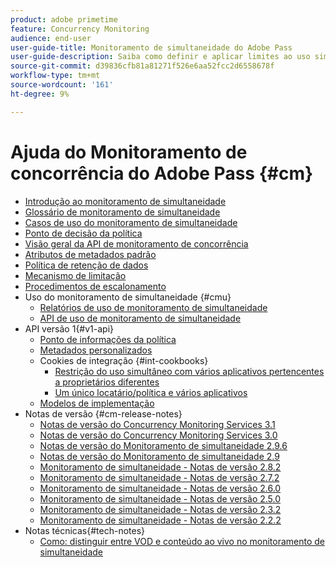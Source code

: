 ```yaml
---
product: adobe primetime
feature: Concurrency Monitoring
audience: end-user
user-guide-title: Monitoramento de simultaneidade do Adobe Pass
user-guide-description: Saiba como definir e aplicar limites ao uso simultâneo em vários aplicativos.
source-git-commit: d39836cfb81a81271f526e6aa52fcc2d6558678f
workflow-type: tm+mt
source-wordcount: '161'
ht-degree: 9%

---
```



# Ajuda do Monitoramento de concorrência do Adobe Pass {#cm}

+ [Introdução ao monitoramento de simultaneidade](cm-home.md)
+ [Glossário de monitoramento de simultaneidade](cm-glossary.md)
+ [Casos de uso do monitoramento de simultaneidade](cm-use-cases.md)
+ [Ponto de decisão da política](cm-policy-decision-point.md)
+ [Visão geral da API de monitoramento de concorrência](cm-api-overview.md)
+ [Atributos de metadados padrão](standard-metadata-attributes.md)
+ [Política de retenção de dados](data-retention-policy.md)
+ [Mecanismo de limitação](throttling-mechanism.md)
+ [Procedimentos de escalonamento](cm-escalation-procedures.md)
+ Uso do monitoramento de simultaneidade {#cmu}
   + [Relatórios de uso de monitoramento de simultaneidade](cm-usage-reports.md)
   + [API de uso de monitoramento de simultaneidade](cmu-api.md)
+ API versão 1{#v1-api}
   + [Ponto de informações da política](policy-info-pt-versionone.md)
   + [Metadados personalizados](custom-metadata.md)
   + Cookies de integração {#int-cookbooks}
      + [Restrição do uso simultâneo com vários aplicativos pertencentes a proprietários diferentes](restrict-concurr-usage-mult-apps.md)
      + [Um único locatário/política e vários aplicativos](single-tenant-policy-mult-app.md)
   + [Modelos de implementação](implementation-models.md)
+ Notas de versão {#cm-release-notes}
   + [Notas de versão do Concurrency Monitoring Services 3.1](rn-cm-services-31.md)
   + [Notas de versão do Concurrency Monitoring Services 3.0](rn-cm-services-30.md)
   + [Notas de versão do Monitoramento de simultaneidade 2.9.6](rn-cm-296.md)
   + [Notas de versão do Monitoramento de simultaneidade 2.9](rn-cm-29.md)
   + [Monitoramento de simultaneidade - Notas de versão 2.8.2](rn-cm-282.md)
   + [Monitoramento de simultaneidade - Notas de versão 2.7.2](rn-cm-272.md)
   + [Monitoramento de simultaneidade - Notas de versão 2.6.0](rn-cm-260.md)
   + [Monitoramento de simultaneidade - Notas de versão 2.5.0](rn-cm-250.md)
   + [Monitoramento de simultaneidade - Notas de versão 2.3.2](rn-cm-232.md)
   + [Monitoramento de simultaneidade - Notas de versão 2.2.2](rn-cm-222.md)
+ Notas técnicas{#tech-notes}
   + [Como: distinguir entre VOD e conteúdo ao vivo no monitoramento de simultaneidade](vod-live-dist.md)

<!--    + [Usage reports](usage-rep-versionone.md) -->
